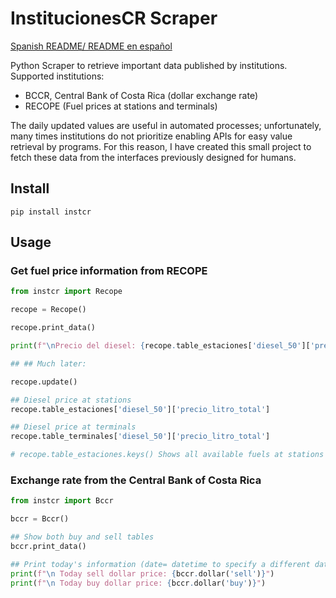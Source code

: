 # InstitucionesCR Scraper

[Spanish README/ README en español](https://github.com/jeancahu/institucionesCR/blob/main/README_es.md)

Python Scraper to retrieve important data published by institutions.
Supported institutions:

- BCCR, Central Bank of Costa Rica (dollar exchange rate)
- RECOPE (Fuel prices at stations and terminals)

The daily updated values are useful in automated processes; unfortunately,
many times institutions do not prioritize enabling APIs for easy value retrieval
by programs. For this reason, I have created this small project to fetch
these data from the interfaces previously designed for humans.

## Install

    pip install instcr

## Usage

### Get fuel price information from RECOPE

```python
from instcr import Recope

recope = Recope()

recope.print_data()

print(f"\nPrecio del diesel: {recope.table_estaciones['diesel_50']['precio_litro_total']}")

## ## Much later:

recope.update()

## Diesel price at stations
recope.table_estaciones['diesel_50']['precio_litro_total']

## Diesel price at terminals
recope.table_terminales['diesel_50']['precio_litro_total']

# recope.table_estaciones.keys() Shows all available fuels at stations
```

### Exchange rate from the Central Bank of Costa Rica

```python
from instcr import Bccr

bccr = Bccr()

## Show both buy and sell tables
bccr.print_data()

## Print today's information (date= datetime to specify a different date)
print(f"\n Today sell dollar price: {bccr.dollar('sell')}")
print(f"\n Today buy dollar price: {bccr.dollar('buy')}")
```
